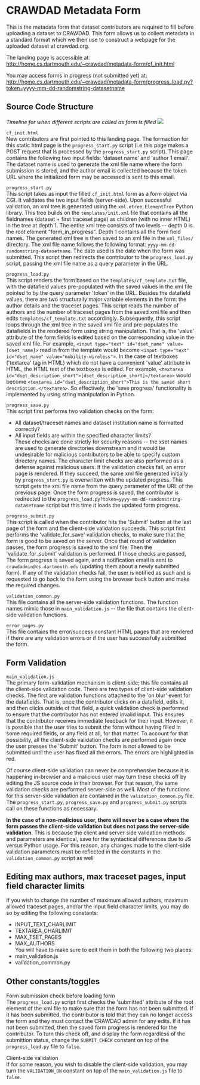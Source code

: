 # CRAWDAD Metadata Form
This is the metadata form that dataset contributors are required to fill before uploading a dataset to CRAWDAD. This form 
allows us to collect metadata in a standard format which we then use to construct a webpage for the uploaded dataset at crawdad.org.

The landing page is accessible at:  
http://home.cs.dartmouth.edu/~crawdad/metadata-form/cf_init.html

You may access forms in progress (not submitted yet) at:  
http://home.cs.dartmouth.edu/~crawdad/metadata-form/progress_load.py?token=yyyy-mm-dd-randomstring-datasetname


## Source Code Structure
_Timeline for when different scripts are called as form is filled_
![](https://i.imgur.com/5srC1kj.jpg)

```cf_init.html```  
New contributors are first pointed to this landing page. The formaction for this static html page is the ```progress_start.py``` script (i.e this page makes a POST request that is processed by the ```progress_start.py``` script). This page contains the following two input fields: 'dataset name' and 'author 1 email'. The dataset name is used to generate the xml file name where the form submission is stored, and the author email is collected because the token URL where the initialized form may be accessed is sent to this email.

```progress_start.py```  
This script takes as input the filled ```cf_init.html``` form as a form object via CGI. It validates the two input fields (server-side). Upon successful validation, an xml tree is generated using the ```xml.etree.ElementTree``` Python library. This tree builds on the ```templates/init.xml``` file that contains all the fieldnames (dataset + first traceset page) as children (with no inner HTML) in the tree at depth 1. The entire xml tree consists of two levels -- depth 0 is the root element "form_in_progress". Depth 1 contains all the form field names. The generated xml tree is then saved to an xml file in the ```xml_files/``` directory. The xml file name follows the following format: ```yyyy-mm-dd-randomstring-datasetname```. The date used is the date when the form was submitted. This script then redirects the contributor to the ```progress_load.py``` script, passing the xml file name as a query parameter in the URL.

```progress_load.py```  
This script renders the form based on the ```templates/cf_template.txt``` file, with the datafield values pre-populated with the saved values in the xml file pointed to by the query parameter 'token' in the URL. Besides the datafield values, there are two structurally major variable elements in the form: the author details and the traceset pages. This script reads the number of authors and the number of traceset pages from the saved xml file and then edits ```templates/cf_template.txt``` accordingly. Subsequently, this script loops through the xml tree in the saved xml file and pre-populates the datafields in the rendered form using string manipulation. That is, the 'value' attribute of the form fields is edited based on the corresponding value in the saved xml file. For example, ```<input type="text" id="dset_name" value=[dset_name]>``` read in from the template would become ```<input type="text" id="dset_name" value="mobility-wireless">```. In the case of textboxes ('textarea' tag in HTML) which do not have a convenient 'value' attribute in HTML, the HTML text of the textboxes is edited. For example, ```<textarea id="dset_description_short">[dset_description_short]</textarea>``` would become ```<textarea id="dset_description_short">This is the saved short description.</textarea>```. So effectively, the 'save progress' functionality is implemented by using string manipulation in Python.

```progress_save.py```  
This script first performs two validation checks on the form: 
- All dataset/traceset names and dataset institution name is formatted correctly?
- All input fields are within the specified character limits?  
These checks are done strictly for security reasons -- the xset names are used to generate directories downstream and it would be undesirable for malicious contributors to be able to specify custom directory names. The character limit checks are also performed as a defense against malicious users.
If the validation checks fail, an error page is rendered. If they succeed, the same xml file generated initially by ```progress_start.py``` is overwritten with the updated progress. This script gets the xml file name from the query parameter of the URL of the previous page. Once the form progress is saved, the contributor is redirected to the ```progress_load.py?token=yyyy-mm-dd-randomstring-datasetname``` script but this time it loads the updated form progress.

```progress_submit.py```  
This script is called when the contributor hits the 'Submit' button at the last page of the form and the client-side validation succeeds. This script first performs the 'validate_for_save' validation checks, to make sure that the form is good to be saved on the server. Once that round of validation passes, the form progress is saved to the xml file. Then the 'validate_for_submit' validation is performed. If those checks are passed, The form progress is saved again, and a notification email is sent to ```crawdadmin@cs.dartmouth.edu``` (updating them about a newly submitted form). If any of the validation checks fail, the user is notified as such and is requested to go back to the form using the browser back button and make the required changes.

```validation_common.py```  
This file contains all the server-side validation functions. The function names mimic those in ```main_validation.js``` -- the file that contains the client-side validation functions.

```error_pages.py```  
This file contains the error/success constant HTML pages that are rendered if there are any validation errors or if the user has successfully submitted the form.

## Form Validation
```main_validation.js```  
The primary form-validation mechanism is client-side; this file contains all the client-side validation code. There are two types of client-side validation checks. The first are validation functions attached to the 'on blur' event for the datafields. That is, once the contributor clicks on a datafield, edits it, and then clicks outside of that field, a quick validation check is performed to ensure that the contributor has not entered invalid input. This ensures that the contributor receives immediate feedback for their input. However, it is possible that the user tries to submit the form without having filled in some required fields, or any field at all, for that matter. To account for that possibility, all the client-side validation checks are performed again once the user presses the 'Submit' button. The form is not allowed to be submitted until the user has fixed all the errors. The errors are highlighted in red.

Of course client-side validation can never be comprehensive because it is happening in-browser and a malicious user may turn these checks off by editing the JS source code in their browser. For that reason, the same validation checks are performed server-side as well. Most of the functions for this server-side validation are contained in the ```validation_common.py``` file. The ```progress_start.py```, ```progress_save.py``` and ```progress_submit.py``` scripts call on these functions as necessary.

__In the case of a non-malicious user, there will never be a case where the form passes the client-side validation but does not pass the server-side validation__. This is because the client and server side validation methods and parameters are identical, save for the syntactical differences due to JS versus Python usage. For this reason, any changes made to the client-side validation parameters must be reflected in the constants in the ```validation_common.py``` script as well

## Editing max authors, max traceset pages, input field character limits
If you wish to change the number of maximum allowed authors, maximum allowed traceset pages, and/or the input field
character limits, you may do so by editing the following constants:
- INPUT_TEXT_CHARLIMIT
- TEXTAREA_CHARLIMIT
- MAX_TSET_PAGES 
- MAX_AUTHORS  
You will have to make sure to edit them in both the following two places: 
- main_validation.js
- validation_common.py

## Other constants/toggles
Form submission check before loading form  
The ```progress_load.py``` script first checks the 'submitted' attribute of the root element of the xml file to make sure that the form has not been submitted. If it has been submitted, the contributor is told that they can no longer access the form and they must contact the CRAWDAD admin for any edits. If it has not been submitted, then the saved form progress is rendered for the contributor. To turn this check off, and display the form regardless of the submittion status, change the ```SUBMIT_CHECK``` constant on top of the ```progress_load.py``` file to ```false```. 

Client-side validation  
If for some reason, you wish to disable the client-side validation, you may turn the ```VALIDATION_ON``` constant on top of the ```main_validation.js``` file to ```false```. 



